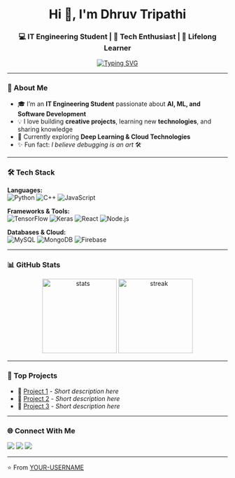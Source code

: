 <!-- Profile Header -->
<h1 align="center">Hi 👋, I'm Dhruv Tripathi</h1>
<h3 align="center">💻 IT Engineering Student | 🚀 Tech Enthusiast | 🌱 Lifelong Learner</h3>

<!-- Typing Animation -->
<p align="center">
  <a href="https://github.com/DenverCoder1/readme-typing-svg">
    <img src="https://readme-typing-svg.herokuapp.com?font=Fira+Code&size=22&duration=3000&pause=1000&color=00C4FF&center=true&vCenter=true&width=500&lines=Passionate+Developer;AI+%26+ML+Explorer;Open+Source+Contributor;Tech+Lover+%F0%9F%92%BB" alt="Typing SVG" />
  </a>
</p>

---

### 🌟 About Me
- 🎓 I’m an **IT Engineering Student** passionate about **AI, ML, and Software Development**  
- 💡 I love building **creative projects**, learning new **technologies**, and sharing knowledge  
- 🌱 Currently exploring **Deep Learning & Cloud Technologies**  
- ✨ Fun fact: *I believe debugging is an art* 🛠️  

---

### 🛠️ Tech Stack

**Languages:**  
![Python](https://img.shields.io/badge/Python-3776AB?style=for-the-badge&logo=python&logoColor=white)
![C++](https://img.shields.io/badge/C++-00599C?style=for-the-badge&logo=cplusplus&logoColor=white)
![JavaScript](https://img.shields.io/badge/JavaScript-F7DF1E?style=for-the-badge&logo=javascript&logoColor=black)

**Frameworks & Tools:**  
![TensorFlow](https://img.shields.io/badge/TensorFlow-FF6F00?style=for-the-badge&logo=tensorflow&logoColor=white)
![Keras](https://img.shields.io/badge/Keras-D00000?style=for-the-badge&logo=keras&logoColor=white)
![React](https://img.shields.io/badge/React-20232A?style=for-the-badge&logo=react&logoColor=61DAFB)
![Node.js](https://img.shields.io/badge/Node.js-43853D?style=for-the-badge&logo=node-dot-js&logoColor=white)

**Databases & Cloud:**  
![MySQL](https://img.shields.io/badge/MySQL-005C84?style=for-the-badge&logo=mysql&logoColor=white)
![MongoDB](https://img.shields.io/badge/MongoDB-4EA94B?style=for-the-badge&logo=mongodb&logoColor=white)
![Firebase](https://img.shields.io/badge/Firebase-ffca28?style=for-the-badge&logo=firebase&logoColor=black)

---

### 📊 GitHub Stats
<p align="center">
  <img src="https://github-readme-stats.vercel.app/api?username=YOUR-USERNAME&show_icons=true&theme=tokyonight" alt="stats" height="170" />
  <img src="https://github-readme-streak-stats.herokuapp.com/?user=YOUR-USERNAME&theme=tokyonight" alt="streak" height="170" />
</p>

---

### 🚀 Top Projects
- 🔹 [Project 1](https://github.com/YOUR-USERNAME/Project1) - *Short description here*  
- 🔹 [Project 2](https://github.com/YOUR-USERNAME/Project2) - *Short description here*  
- 🔹 [Project 3](https://github.com/YOUR-USERNAME/Project3) - *Short description here*  

---

### 🌐 Connect With Me
<p align="left">
<a href="https://linkedin.com/in/YOUR-LINKEDIN" target="blank"><img src="https://img.shields.io/badge/LinkedIn-0077B5?style=for-the-badge&logo=linkedin&logoColor=white"/></a>
<a href="mailto:your.email@gmail.com"><img src="https://img.shields.io/badge/Gmail-D14836?style=for-the-badge&logo=gmail&logoColor=white"/></a>
<a href="https://twitter.com/YOUR-USERNAME" target="blank"><img src="https://img.shields.io/badge/Twitter-1DA1F2?style=for-the-badge&logo=twitter&logoColor=white"/></a>
</p>

---

⭐️ From [YOUR-USERNAME](https://github.com/YOUR-USERNAME)
